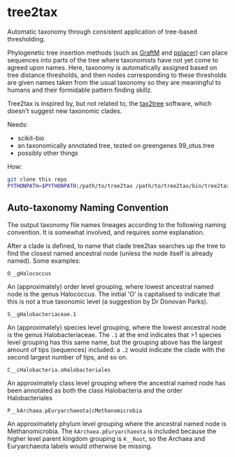 tree2tax
========

Automatic taxonomy through consistent application of tree-based thresholding.

Phylogenetic tree insertion methods (such as [GraftM](https://github.com/geronimp/graftM) and 
[pplacer](http://matsen.fhcrc.org/pplacer/)) can place sequences into parts of the tree where taxonomists have not
yet come to agreed upon names. Here, taxonomy is automatically assigned based on tree distance thresholds, and then
nodes corresponding to these thresholds are given names taken from the usual taxonomy so they are meaningful to humans
and their formidable pattern finding skillz.

Tree2tax is inspired by, but not related to, the [tax2tree](https://github.com/biocore/tax2tree) software, which doesn't suggest new taxonomic clades.

Needs:
* scikit-bio
* an taxonomically annotated tree, tested on greengenes 99_otus.tree
* possibly other things

How:
```sh
git clone this repo
PYTHONPATH=$PYTHONPATH:/path/to/tree2tax /path/to/tree2tax/bin/tree2tax -h
```

Auto-taxonomy Naming Convention
-----
The output taxonomy file names lineages according to the following naming convention. It is somewhat involved, and requires some explanation.

After a clade is defined, to name that clade tree2tax searches up the tree to find the closest named ancestral node (unless the node itself is already named). Some examples:
```
O__gHalococcus
```
An (approximately) order level grouping, where lowest ancestral named node is the genus Halococcus. The initial 'O' is capitalised to indicate
that this is not a true taxonomic level (a suggestion by Dr Donovan Parks).

```
S__gHalobacteriaceae.1
```
An (approximately) species level grouping, where the lowest ancestral node is the genus Halobacteriaceae. The `.1` at the end indicates that >1 species level grouping has this same name, but the grouping above has the largest amount of tips (sequences) included: a `.2` would indicate the clade with the second largest number of tips, and so on.

```
C__cHalobacteria.oHalobacteriales
```
An approximately class level grouping where the ancestral named node has been annotated as both the class Halobacteria and the order Halobacteriales

```
P__kArchaea.pEuryarchaeota|cMethanomicrobia
```
An approximately phylum level grouping where the ancestral named node is Methanomicrobia. The `kArchaea.pEuryarchaeota` is included because the higher level parent kingdom grouping is `K__Root`, so the Archaea and Euryarchaeota labels would otherwise be missing.
